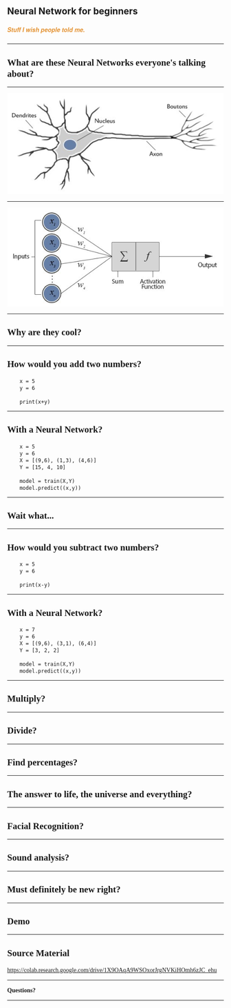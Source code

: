 ## Neural Network for beginners <br> 
##### <span style="font-family:Helvetica Neue; font-weight:bold"><span style="color:#e49436">Stuff I wish people told me.</span></span>

---

## <span style="font-family:Rockitt; font-weight:bold"> What are these Neural Networks everyone's talking about?</span>

---

![actual](assets/humannn.jpeg)

---

![perceptron](assets/perceptron.jpeg)

---

## <span style="font-family:Rockitt; font-weight:bold">Why are they cool?</span>

---

## <span style="font-family:Rockitt; font-weight:bold">How would you add two numbers?</span>


```
    x = 5
    y = 6

    print(x+y)
```

---

## <span style="font-family:Rockitt; font-weight:bold">With a Neural Network?</span>

```
    x = 5
    y = 6
    X = [(9,6), (1,3), (4,6)]
    Y = [15, 4, 10]

    model = train(X,Y)
    model.predict((x,y))
```

---

## <span style="font-family:Rockitt; font-weight:bold">Wait what...</span>

---

## <span style="font-family:Rockitt; font-weight:bold">How would you subtract two numbers?</span>

```
    x = 5
    y = 6

    print(x-y)
```


---

## <span style="font-family:Rockitt; font-weight:bold">With a Neural Network?</span>

```
    x = 7
    y = 6
    X = [(9,6), (3,1), (6,4)]
    Y = [3, 2, 2]

    model = train(X,Y)
    model.predict((x,y))
```


---

## <span style="font-family:Rockitt; font-weight:bold">Multiply?</span>

---

## <span style="font-family:Rockitt; font-weight:bold">Divide?</span>

---

## <span style="font-family:Rockitt; font-weight:bold">Find percentages?</span>

---

## <span style="font-family:Rockitt; font-weight:bold">The answer to life, the universe and everything?</span>

---

## <span style="font-family:Rockitt; font-weight:bold">Facial Recognition?</span>

---


## <span style="font-family:Rockitt; font-weight:bold">Sound analysis?</span>

---


## <span style="font-family:Rockitt; font-weight:bold">Must definitely be new right?</span>

---

## <span style="font-family:Rockitt; font-weight:bold">Demo</span>

---

## <span style="font-family:Rockitt; font-weight:bold">Source Material</span>
<span class="fragment" data-fragment-index="1" style="font-family:Hattori Hanzo;">https://colab.research.google.com/drive/1X9OAqA9WSOxorJrgNVKiHOmh6zJC_ehu</span>

---

<span style="font-family:Rockitt; font-weight:bold">Questions?</span>

---
